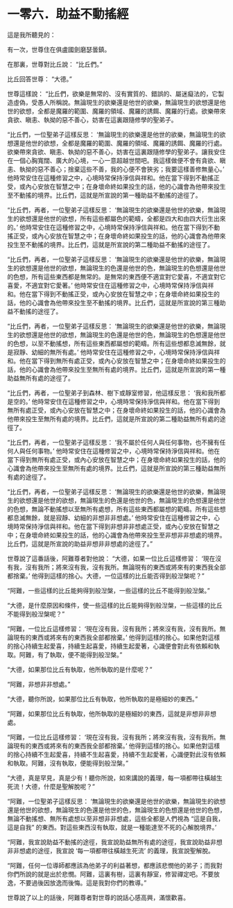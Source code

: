 # 一零六．助益不動搖經

這是我所聽見的：

有一次，世尊住在俱盧國劍磨瑟曇鎮。

在那裏，世尊對比丘說： “比丘們。”

比丘回答世尊： “大德。” 

世尊這樣說： “比丘們，欲樂是無常的、沒有實質的、錯誤的、屬迷癡法的，它製造虛偽，受愚人所稱說。無論現生的欲樂還是他世的欲樂，無論現生的欲想還是他世的欲想，全都是魔羅的範圍、魔羅的領域、魔羅的誘餌、魔羅的行處。欲樂帶來貪欲、瞋恚、執拗的惡不善心，妨害在這裏跟隨修學的聖弟子。

“比丘們，一位聖弟子這樣反思： ‘無論現生的欲樂還是他世的欲樂，無論現生的欲想還是他世的欲想，全都是魔羅的範圍、魔羅的領域、魔羅的誘餌、魔羅的行處。欲樂帶來貪欲、瞋恚、執拗的惡不善心，妨害在這裏跟隨修學的聖弟子。讓我安住在一個心胸寬闊、廣大的心境，一心一意超越世間吧。我這樣做便不會有貪欲、瞋恚、執拗的惡不善心；捨棄這些不善，我的心便不會狹劣；我要這樣善修無量心。’ 他時常安住在這種修習之中，心境時常保持淨信與祥和。他在當下得到不動搖正受，或內心安放在智慧之中；在身壞命終如果投生的話，他的心識會為他帶來投生至不動搖的境界。比丘們，這就是所宣說的第一種助益不動搖的途徑了。

“比丘們，再者，一位聖弟子這樣反思： ‘無論現生的欲樂還是他世的欲樂，無論現生的欲想還是他世的欲想，所有這些都屬色的範疇，全都是四大和由四大衍生出來的。’ 他時常安住在這種修習之中，心境時常保持淨信與祥和。他在當下得到不動搖正受，或內心安放在智慧之中；在身壞命終如果投生的話，他的心識會為他帶來投生至不動搖的境界。比丘們，這就是所宣說的第二種助益不動搖的途徑了。

“比丘們，再者，一位聖弟子這樣反思： ‘無論現生的欲樂還是他世的欲樂，無論現生的欲想還是他世的欲想，無論現生的色還是他世的色，無論現生的色想還是他世的色想，所有這些東西都是無常的。是無常的東西便不適宜對它愛喜，不適宜對它喜愛，不適宜對它愛著。’ 他時常安住在這種修習之中，心境時常保持淨信與祥和。他在當下得到不動搖正受，或內心安放在智慧之中；在身壞命終如果投生的話，他的心識會為他帶來投生至不動搖的境界。比丘們，這就是所宣說的第三種助益不動搖的途徑了。

“比丘們，再者，一位聖弟子這樣反思： ‘無論現生的欲樂還是他世的欲樂，無論現生的欲想還是他世的欲想，無論現生的色還是他世的色，無論現生的色想還是他世的色想，以至不動搖想，所有這些東西都屬想的範疇。所有這些想都息滅無餘，就是寂靜、幼細的無所有處。’ 他時常安住在這種修習之中，心境時常保持淨信與祥和。他在當下得到無所有處正受，或內心安放在智慧之中；在身壞命終如果投生的話，他的心識會為他帶來投生至無所有處的境界。比丘們，這就是所宣說的第一種助益無所有處的途徑了。

“比丘們，再者，一位聖弟子到森林、樹下或靜室修習，他這樣反思： ‘我和我所都是空的。’ 他時常安住在這種修習之中，心境時常保持淨信與祥和。他在當下得到無所有處正受，或內心安放在智慧之中；在身壞命終如果投生的話，他的心識會為他帶來投生至無所有處的境界。比丘們，這就是所宣說的第二種助益無所有處的途徑了。

“比丘們，再者，一位聖弟子這樣反思： ‘我不屬於任何人與任何事物，也不擁有任何人與任何事物。’ 他時常安住在這種修習之中，心境時常保持淨信與祥和。他在當下得到無所有處正受，或內心安放在智慧之中；在身壞命終如果投生的話，他的心識會為他帶來投生至無所有處的境界。比丘們，這就是所宣說的第三種助益無所有處的途徑了。

“比丘們，再者，一位聖弟子這樣反思： ‘無論現生的欲樂還是他世的欲樂，無論現生的欲想還是他世的欲想，無論現生的色還是他世的色，無論現生的色想還是他世的色想，無論不動搖想以至無所有處想，所有這些東西都屬想的範疇。所有這些想都息滅無餘，就是寂靜、幼細的非想非非想處。’ 他時常安住在這種修習之中，心境時常保持淨信與祥和。他在當下得到非想非非想處正受，或內心安放在智慧之中；在身壞命終如果投生的話，他的心識會為他帶來投生至非想非非想處的境界。比丘們，這就是所宣說的助益非想非非想處的途徑了。”

世尊說了這番話後，阿難尊者對他說： “大德，如果一位比丘這樣修習： ‘現在沒有我，沒有我所；將來沒有我，沒有我所。無論現有的東西或將來有的東西我全部都捨棄。’ 他得到這樣的捨心。大德，一位這樣的比丘能否得到般湼槃呢？”

“阿難，一些這樣的比丘能夠得到般湼槃，一些這樣的比丘不能得到般湼槃。”

“大德，是什麼原因和條件，使一些這樣的比丘能夠得到般湼槃，一些這樣的比丘不能得到般湼槃呢？”

“阿難，一位比丘這樣修習： ‘現在沒有我，沒有我所；將來沒有我，沒有我所。無論現有的東西或將來有的東西我全部都捨棄。’ 他得到這樣的捨心。如果他對這樣的捨心持續生起愛喜，持續生起喜愛，持續生起愛著，心識便會對此有依賴和執取。阿難，有了執取，便不能得到般湼槃。”

“大德，如果那位比丘有執取，他所執取的是什麼呢？”

“阿難，非想非非想處。”

“大德，聽你所說，如果那位比丘有執取，他所執取的是極細妙的東西。”

“阿難，如果那位比丘有執取，他所執取的是極細妙的東西，這就是非想非非想處。

“阿難，一位比丘這樣修習： ‘現在沒有我，沒有我所；將來沒有我，沒有我所。無論現有的東西或將來有的東西我全部都捨棄。’ 他得到這樣的捨心。如果他對這樣的捨心持續不生起愛喜，持續不生起喜愛，持續不生起愛著，心識便對此沒有依賴和執取。阿難，沒有執取，便能得到般湼槃。”

“大德，真是罕見，真是少有！聽你所說，如來講說的義理，每一項都帶往橫越生死流！大德，什麼是聖解脫呢？”

“阿難，一位聖弟子這樣反思： ‘無論現生的欲樂還是他世的欲樂，無論現生的欲想還是他世的欲想，無論現生的色還是他世的色，無論現生的色想還是他世的色想，無論不動搖想、無所有處想以至非想非非想處，這些全都是人們視為 “這是自我，這是自我” 的東西。對這些東西沒有執取，就是一種能達至不死的心解脫境界。’

“阿難，我宣說助益不動搖的途徑，我宣說助益無所有處的途徑，我宣說助益非想非非想處的途徑，我宣說 ‘每一項都帶往橫越生死流’ 的義理，我宣說聖解脫。

“阿難，任何一位導師都應該為他弟子的利益著想，都應該悲憫他的弟子；而我對你們所說的就是出於悲憫。阿難，這裏有樹，這裏有靜室，修習禪定吧。不要放逸，不要過後因放逸而後悔。這是我對你們的教導。”

世尊說了以上的話後，阿難尊者對世尊的說話心感高興，滿懷歡喜。 

